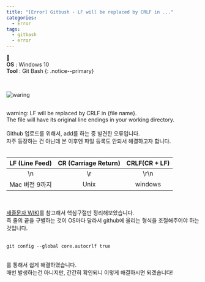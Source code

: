 ```yaml
---
title: "[Error] Gitbush - LF will be replaced by CRLF in ..."
categories:
  - Error
tags:
  - gitbash
  - error
---
```


📌<br>
**OS** : Windows 10<br>
**Tool** : Git Bash
{: .notice--primary}

<br>

![waring](https://user-images.githubusercontent.com/45550607/102007684-81e69000-3d6e-11eb-9135-e4928aa4ff3f.PNG)

<br>
warning: LF will be replaced by CRLF in {file name}.<br>
The file will have its original line endings in your working directory.<br>
<br>
Github 업로드를 위해서, add를 하는 중 발견한 오류입니다.<br>
자주 등장하는 건 아닌데 본 이후엔 파일 등록도 안되서 해결하고자 합니다.<br>
<br>

| LF (Line Feed) | CR (Carriage Return) | CRLF(CR + LF) |
| :------------: | :------------------: | :-----------: |
|       \n       |          \r          |     \r\n      |
| Mac 버전 9까지 |         Unix         |    windows    |

<br>

[새줄문자 WIKI](https://ko.wikipedia.org/wiki/%EC%83%88%EC%A4%84_%EB%AC%B8%EC%9E%90)를 참고해서 핵심구절만 정리해보았습니다.<br>
즉 줄의 끝을 구별하는 것이 OS마다 달라서 github에 올리는 형식을 조절해주어야 하는 것입니다.<br>
<br>
```
git config --global core.autocrlf true
```
<br>
를 통해서 쉽게 해결하였습니다.<br>
매번 발생하는건 아니지만, 간간히 확인되니 이렇게 해결하시면 되겠습니다!<br>
